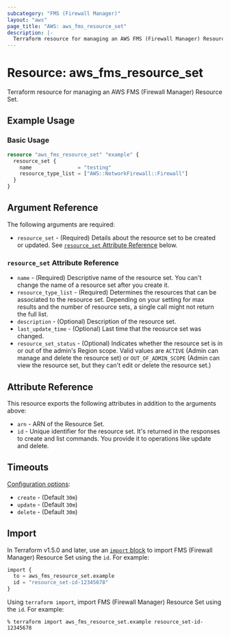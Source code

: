 ```yaml
---
subcategory: "FMS (Firewall Manager)"
layout: "aws"
page_title: "AWS: aws_fms_resource_set"
description: |-
  Terraform resource for managing an AWS FMS (Firewall Manager) Resource Set.
---
```


# Resource: aws_fms_resource_set

Terraform resource for managing an AWS FMS (Firewall Manager) Resource Set.

## Example Usage

### Basic Usage

```terraform
resource "aws_fms_resource_set" "example" {
  resource_set {
    name               = "testing"
    resource_type_list = ["AWS::NetworkFirewall::Firewall"]
  }
}
```

## Argument Reference

The following arguments are required:

* `resource_set` - (Required) Details about the resource set to be created or updated. See [`resource_set` Attribute Reference](#resource_set-attribute-reference) below.

### `resource_set` Attribute Reference

* `name` - (Required) Descriptive name of the resource set. You can't change the name of a resource set after you create it.
* `resource_type_list` - (Required) Determines the resources that can be associated to the resource set. Depending on your setting for max results and the number of resource sets, a single call might not return the full list.
* `description` - (Optional) Description of the resource set.
* `last_update_time` - (Optional) Last time that the reosurce set was changed.
* `resource_set_status` - (Optional) Indicates whether the resource set is in or out of the admin's Region scope. Valid values are `ACTIVE` (Admin can manage and delete the resource set) or `OUT_OF_ADMIN_SCOPE` (Admin can view the resource set, but they can't edit or delete the resource set.)

## Attribute Reference

This resource exports the following attributes in addition to the arguments above:

* `arn` - ARN of the Resource Set.
* `id` - Unique identifier for the resource set. It's returned in the responses to create and list commands. You provide it to operations like update and delete.

## Timeouts

[Configuration options](https://developer.hashicorp.com/terraform/language/resources/syntax#operation-timeouts):

* `create` - (Default `30m`)
* `update` - (Default `30m`)
* `delete` - (Default `30m`)

## Import

In Terraform v1.5.0 and later, use an [`import` block](https://developer.hashicorp.com/terraform/language/import) to import FMS (Firewall Manager) Resource Set using the `id`. For example:

```terraform
import {
  to = aws_fms_resource_set.example
  id = "resource_set-id-12345678"
}
```

Using `terraform import`, import FMS (Firewall Manager) Resource Set using the `id`. For example:

```console
% terraform import aws_fms_resource_set.example resource_set-id-12345678
```
